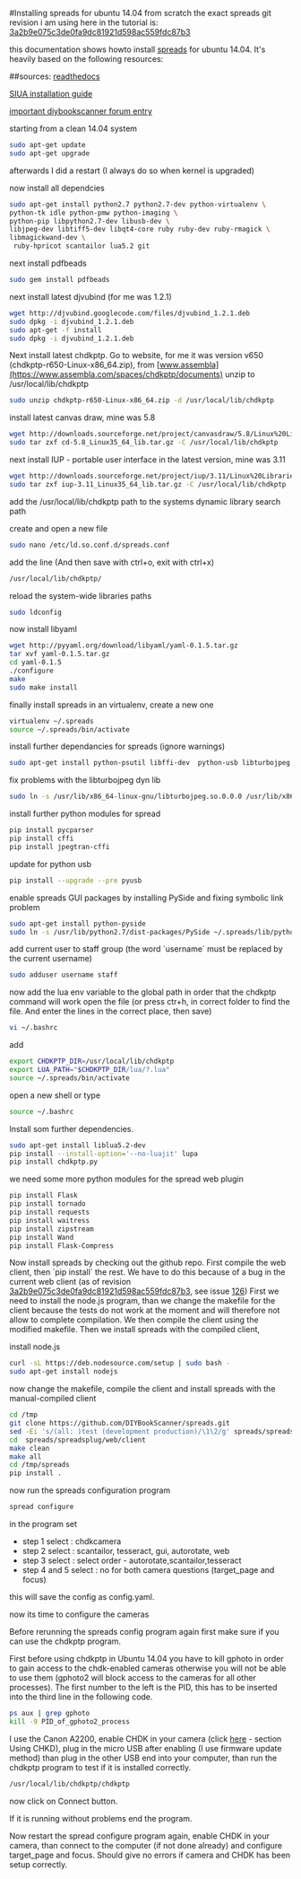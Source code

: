 #Installing spreads for ubuntu 14.04 from scratch
the exact spreads git revision i am using here in the tutorial is:
[3a2b9e075c3de0fa9dc81921d598ac559fdc87b3](https://github.com/DIYBookScanner/spreads/commit/3a2b9e075c3de0fa9dc81921d598ac559fdc87b3)

this documentation shows howto install [spreads](https://github.com/DIYBookScanner/spreads/) for ubuntu 14.04. It's heavily based on the following resources:

##sources:
[readthedocs](http://spreads.readthedocs.org/en/latest/)

[SIUA installation guide](https://github.com/LabExperimental-SIUA/ilt/wiki/Spreads-Installation---Configuration-Guide-%28Debian-Jessie-Sid%29)

[important diybookscanner forum entry](http://www.diybookscanner.org/forum/viewtopic.php?f=35&t=3033)


starting from a clean 14.04 system

```bash
sudo apt-get update
sudo apt-get upgrade	
```
afterwards I did a restart (I always do so when kernel is upgraded)

now install all dependcies

```bash
sudo apt-get install python2.7 python2.7-dev python-virtualenv \
python-tk idle python-pmw python-imaging \
python-pip libpython2.7-dev libusb-dev \
libjpeg-dev libtiff5-dev libqt4-core ruby ruby-dev ruby-rmagick \
libmagickwand-dev \
 ruby-hpricot scantailor lua5.2 git 
```

next install pdfbeads

```bash
sudo gem install pdfbeads
```

next install latest djvubind (for me was 1.2.1)

```bash
wget http://djvubind.googlecode.com/files/djvubind_1.2.1.deb
sudo dpkg -i djvubind_1.2.1.deb
sudo apt-get -f install
sudo dpkg -i djvubind_1.2.1.deb
```

Next install latest chdkptp. Go to website, for me it was version v650 (chdkptp-r650-Linux-x86_64.zip), from [www.assembla](https://www.assembla.com/spaces/chdkptp/documents)
unzip to /usr/local/lib/chdkptp

```bash
sudo unzip chdkptp-r650-Linux-x86_64.zip -d /usr/local/lib/chdkptp
```

install latest canvas draw, mine was 5.8
```bash
wget http://downloads.sourceforge.net/project/canvasdraw/5.8/Linux%20Libraries/cd-5.8_Linux35_64_lib.tar.gz
sudo tar zxf cd-5.8_Linux35_64_lib.tar.gz -C /usr/local/lib/chdkptp
```

next install IUP - portable user interface in the latest version, mine was 3.11
```bash
wget http://downloads.sourceforge.net/project/iup/3.11/Linux%20Libraries/iup-3.11_Linux35_64_lib.tar.gz
sudo tar zxf iup-3.11_Linux35_64_lib.tar.gz -C /usr/local/lib/chdkptp
```
add the /usr/local/lib/chdkptp path to the systems dynamic library search path

create and open a new file
```bash
sudo nano /etc/ld.so.conf.d/spreads.conf
```
add the line (And then save with ctrl+o, exit with ctrl+x)
```bash
/usr/local/lib/chdkptp/
```
reload the system-wide libraries paths
```bash
sudo ldconfig
```
now install libyaml

```bash
wget http://pyyaml.org/download/libyaml/yaml-0.1.5.tar.gz
tar xvf yaml-0.1.5.tar.gz
cd yaml-0.1.5
./configure
make 
sudo make install
```

finally install spreads in an virtualenv, create a new one

```bash
virtualenv ~/.spreads
source ~/.spreads/bin/activate
```

install further dependancies for spreads (ignore warnings)
```bash
sudo apt-get install python-psutil libffi-dev  python-usb libturbojpeg
```

fix problems with the libturbojpeg dyn lib

```bash
sudo ln -s /usr/lib/x86_64-linux-gnu/libturbojpeg.so.0.0.0 /usr/lib/x86_64-linux-gnu/libturbojpeg.so

```
install further python modules for spread
```bash
pip install pycparser 
pip install cffi 
pip install jpegtran-cffi

```
update for python usb
```bash
pip install --upgrade --pre pyusb
```

enable spreads GUI packages by installing PySide and fixing symbolic link problem

```bash
sudo apt-get install python-pyside
sudo ln -s /usr/lib/python2.7/dist-packages/PySide ~/.spreads/lib/python2.7/site-packages/PySide
```

add current user to staff group  (the word ´username´ must be replaced by the current username)

```bash
sudo adduser username staff
```

now add the lua env variable to the global path in order that the chdkptp command will work
open the file (or press ctr+h, in correct folder to find the file. And enter the lines in the correct place, then save)
```bash
vi ~/.bashrc 
```
add
```bash
export CHDKPTP_DIR=/usr/local/lib/chdkptp
export LUA_PATH="$CHDKPTP_DIR/lua/?.lua"
source ~/.spreads/bin/activate
```

open a new shell or type 
```bash
source ~/.bashrc
```
Install som further dependencies.
```bash
sudo apt-get install liblua5.2-dev
pip install --install-option='--no-luajit' lupa
pip install chdkptp.py
```
we need some more python modules for the spread web plugin
```bash
pip install Flask
pip install tornado
pip install requests
pip install waitress
pip install zipstream
pip install Wand
pip install Flask-Compress
```

Now install spreads by checking out the github repo. First compile the web client, then ´pip install´ the rest.
We have to do this because of a bug in the current web client (as of revision [3a2b9e075c3de0fa9dc81921d598ac559fdc87b3](https://github.com/DIYBookScanner/spreads/commit/3a2b9e075c3de0fa9dc81921d598ac559fdc87b3), see issue [126](https://github.com/DIYBookScanner/spreads/issues/126))
First we need to install the node.js program, than we change the makefile for the client because the tests do not work at the moment and will therefore not allow to complete compilation.
We then compile the client using the modified makefile.
Then we install spreads with the compiled client,

install node.js
```bash
curl -sL https://deb.nodesource.com/setup | sudo bash -
sudo apt-get install nodejs
```

now change the makefile, compile the client and install spreads with the manual-compiled client 
```bash
cd /tmp
git clone https://github.com/DIYBookScanner/spreads.git
sed -Ei 's/(all: )test (development production)/\1\2/g' spreads/spreadsplug/web/client/Makefile
cd  spreads/spreadsplug/web/client
make clean
make all
cd /tmp/spreads
pip install .
```


now run the spreads configuration program

```sh
spread configure
```
in the program set

* step 1 select : chdkcamera
* step 2 select : scantailor, tesseract, gui, autorotate, web
* step 3 select : select order - autorotate,scantailor,tesseract 
* step 4 and 5 select : no for both camera questions (target_page and focus)

this will save the config as config.yaml.

now its time to configure the cameras

Before rerunning the spreads config program again first make sure if you can use the 
chdkptp program.

First before using chdkptp in Ubuntu 14.04 you have to kill gphoto in order to gain access to the chdk-enabled cameras otherwise you will not be able to use them (gphoto2 will block access to the cameras for all other processes). The first number to the left is the PID, this has to be inserted into the third line in the following code. 
```bash
ps aux | grep gphoto
kill -9 PID_of_gphoto2_process
```

I use the Canon A2200, enable CHDK in your camera 
(click [here](http://chdk.wikia.com/wiki/CHDK_1.2.0_User_Manual) - section Using CHKD), plug in the micro USB after 
enabling (I use firmware update method) than plug in the other USB end into your computer, than run the
chdkptp program to test if it is installed correctly.

```bash
/usr/local/lib/chdkptp/chdkptp
```
now click on Connect button.

If it is running without problems end the program.

Now restart the spread configure program again, enable CHDK in your camera, than connect to the computer
 (if not done already) and configure target_page and focus. Should give no errors if camera and CHDK has been 
setup correctly.
